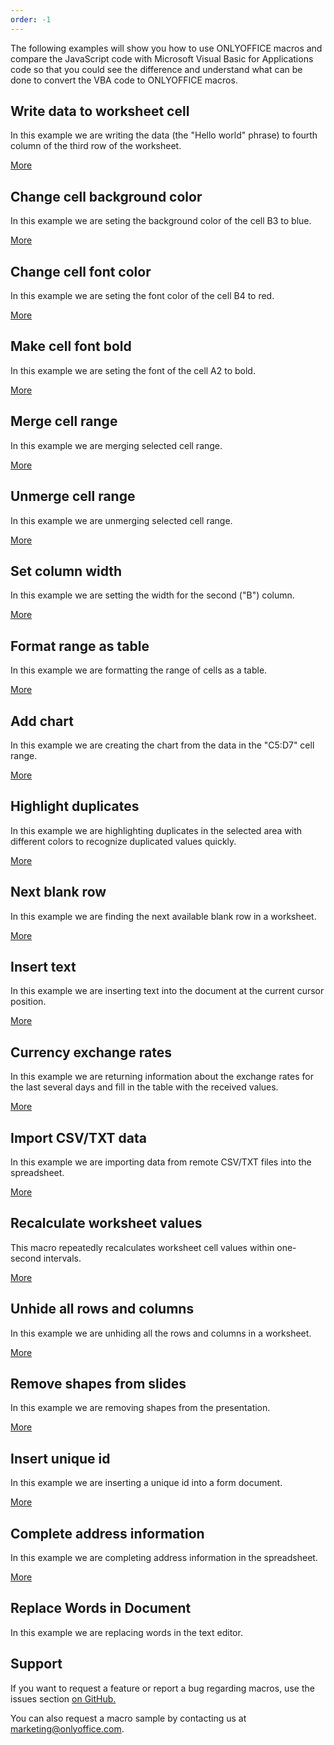 ```yaml
---
order: -1
---
```


The following examples will show you how to use ONLYOFFICE macros and compare the JavaScript code with Microsoft Visual Basic for Applications code so that you could see the difference and understand what can be done to convert the VBA code to ONLYOFFICE macros.

## Write data to worksheet cell

In this example we are writing the data (the "Hello world" phrase) to fourth column of the third row of the worksheet.

[More](Write%20data%20to%20worksheet%20cell/index.md)

## Change cell background color

In this example we are seting the background color of the cell B3 to blue.

[More](Change%20cell%20background%20color/index.md)

## Change cell font color

In this example we are seting the font color of the cell B4 to red.

[More](Change%20cell%20font%20color/index.md)

## Make cell font bold

In this example we are seting the font of the cell A2 to bold.

[More](Make%20cell%20font%20bold/index.md)

## Merge cell range

In this example we are merging selected cell range.

[More](Merge%20cell%20range/index.md)

## Unmerge cell range

In this example we are unmerging selected cell range.

[More](Unmerge%20cell%20range/index.md)

## Set column width

In this example we are setting the width for the second ("B") column.

[More](Set%20column%20width/index.md)

## Format range as table

In this example we are formatting the range of cells as a table.

[More](Format%20range%20as%20a%20table/index.md)

## Add chart

In this example we are creating the chart from the data in the "C5:D7" cell range.

[More](Add%20chart/index.md)

## Highlight duplicates

In this example we are highlighting duplicates in the selected area with different colors to recognize duplicated values quickly.

[More](Highlight%20duplicates/index.md)

## Next blank row

In this example we are finding the next available blank row in a worksheet.

[More](Next%20blank%20row/index.md)

## Insert text

In this example we are inserting text into the document at the current cursor position.

[More](Insert%20text/index.md)

## Currency exchange rates

In this example we are returning information about the exchange rates for the last several days and fill in the table with the received values.

[More](Currency%20exchange%20rates/index.md)

## Import CSV/TXT data

In this example we are importing data from remote CSV/TXT files into the spreadsheet.

[More](Import%20CSV%20or%20TXT%20data/index.md)

## Recalculate worksheet values

This macro repeatedly recalculates worksheet cell values within one-second intervals.

[More](Recalculate%20worksheet%20values/index.md)

## Unhide all rows and columns

In this example we are unhiding all the rows and columns in a worksheet.

[More](Unhide%20all%20rows%20and%20columns/index.md)

## Remove shapes from slides

In this example we are removing shapes from the presentation.

[More](Remove%20shapes%20from%20slides/index.md)

## Insert unique id

In this example we are inserting a unique id into a form document.

[More](Insert%20unique%20id/index.md)

## Complete address information

In this example we are completing address information in the spreadsheet.

[More](Complete%20address%20information/index.md)

## Replace Words in Document

In this example we are replacing words in the text editor.

## Support

If you want to request a feature or report a bug regarding macros, use the issues section [on GitHub.](https://github.com/ONLYOFFICE/plugin-macros/issues)

You can also request a macro sample by contacting us at <marketing@onlyoffice.com>.
